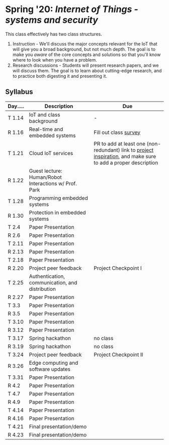 # Spring '20: *Internet of Things - systems and security*

This class effectively has two class structures.

1. Instruction - We'll discuss the major concepts relevant for the IoT that will give you a broad background, but not much depth.
    The goal is to make you *aware* of the core concepts and solutions so that you'll know where to look when you have a problem.
1. Research discussions - Students will present research papers, and we will discuss them.
    The goal is to learn about cutting-edge research, and to practice both digesting it and presenting it.

## Syllabus

| Day..... | Description | Due |
| --- | --- | --- |
| T 1.14 | IoT and class background | - |
| R 1.16 | Real-time and embedded systems | Fill out class [survey](https://forms.gle/xkXFdTXT64gF7TzcA) |
| T 1.21 | Cloud IoT services | PR to add at least one (non-redundant) link to [project inspiration](https://github.com/gwu-iot/collaboration/blob/master/resources/inspiration.md), and make sure to add a proper description |
| R 1.22 | Guest lecture: Human/Robot Interactions w/ Prof. Park |  |
| T 1.28 | Programming embedded systems | |
| R 1.30 | Protection in embedded systems | |
| T 2.4 | Paper Presentation | |
| R 2.6 | Paper Presentation | |
| T 2.11 | Paper Presentation | |
| R 2.13 | Paper Presentation | |
| T 2.18 | Paper Presentation | |
| R 2.20 | Project peer feedback | Project Checkpoint I |
| T 2.25 | Authentication, communication, and distribution | |
| R 2.27 | Paper Presentation | |
| T 3.3 | Paper Presentation | |
| R 3.5 | Paper Presentation | |
| T 3.10 | Paper Presentation | |
| R 3.12 | Paper Presentation | |
| T 3.17 | Spring hackathon | no class |
| R 3.19 | Spring hackathon | no class |
| T 3.24 | Project peer feedback | Project Checkpoint II |
| R 3.26 | Edge computing and software updates | |
| T 3.31 | Paper Presentation | |
| R 4.2 | Paper Presentation | |
| T 4.7 | Paper Presentation | |
| R 4.9 | Paper Presentation | |
| T 4.14 | Paper Presentation | |
| R 4.16 | Paper Presentation | |
| T 4.21 | Final presentation/demo | |
| R 4.23 | Final presentation/demo | |
